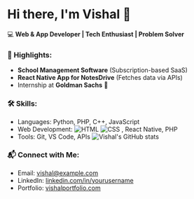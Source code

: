 # Hi there, I'm Vishal 👋
💻 **Web & App Developer | Tech Enthusiast | Problem Solver**

### 🌟 Highlights:
- **School Management Software** (Subscription-based SaaS)
- **React Native App for NotesDrive** (Fetches data via APIs)
- Internship at **Goldman Sachs** 🎉

### 🛠 Skills:
- Languages: Python, PHP, C++, JavaScript
- Web Development: ![HTML](https://img.shields.io/badge/-HTML-E34F26?logo=html5&logoColor=white)
![CSS](https://img.shields.io/badge/-CSS-1572B6?logo=css3&logoColor=white)
, React Native, PHP
- Tools: Git, VS Code, APIs
![Vishal's GitHub stats](https://github-readme-stats.vercel.app/api?username=codewithvishaldk&show_icons=true&theme=radical)

### 📬 Connect with Me:
- Email: [vishal@example.com](mailto:vishal@example.com)
- LinkedIn: [linkedin.com/in/yourusername](https://linkedin.com/in/yourusername)
- Portfolio: [vishalportfolio.com](https://vishalportfolio.com)
